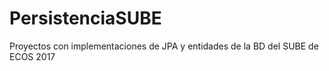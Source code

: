 # PersistenciaSUBE
Proyectos con implementaciones de JPA y entidades de la BD del SUBE de ECOS 2017
